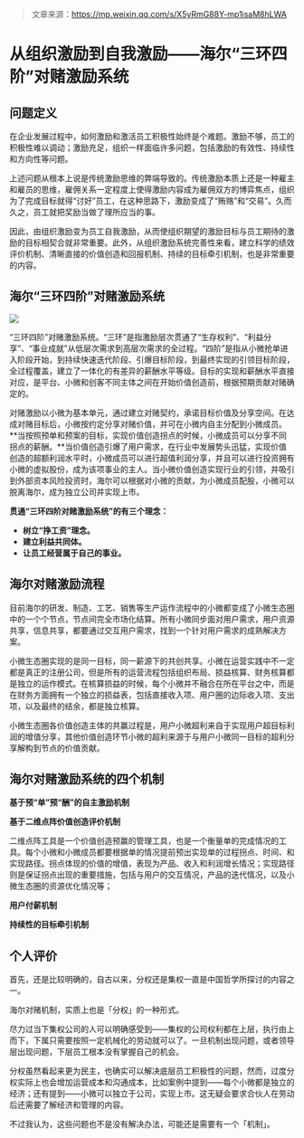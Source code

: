 > 文章来源：https://mp.weixin.qq.com/s/X5yRmG88Y-mp1isaM8hLWA

# 从组织激励到自我激励——海尔“三环四阶”对赌激励系统

## 问题定义

在企业发展过程中，如何激励和激活员工积极性始终是个难题。激励不够，员工的积极性难以调动；激励充足，组织一样面临许多问题，包括激励的有效性、持续性和方向性等问题。

上述问题从根本上说是传统激励思维的弊端导致的。传统激励本质上还是一种雇主和雇员的思维，雇佣关系一定程度上使得激励内容成为雇佣双方的博弈焦点，组织为了完成目标就得“讨好”员工，在这种思路下，激励变成了“贿赂”和“交易”。久而久之，员工就把奖励当做了理所应当的事。

因此，由组织激励变为员工自我激励，从而使组织期望的激励目标与员工期待的激励的目标相契合就非常重要。此外，从组织激励系统完善性来看，建立科学的绩效评价机制、清晰直接的价值创造和回报机制、持续的目标牵引机制，也是非常重要的内容。



## **海尔“三环四阶”对赌激励系统**

![](https://mmbiz.qpic.cn/mmbiz_png/3eHzHvM2RYCqPiagZMhas98to7GRXTKUJk29icR2gxXcXthHClvgHMiaN3RVr6KFjHktVJ1tD8yer2wN0J4z66Zqw/640?wx_fmt=png&wxfrom=5&wx_lazy=1&wx_co=1)

“三环四阶”对赌激励系统。“三环”是指激励层次贯通了“生存权利”、“利益分享”、“事业成就”从低层次需求到高层次需求的全过程。“四阶”是指从小微抢单进入阶段开始，到持续快速迭代阶段、引爆目标阶段，到最终实现的引领目标阶段，全过程覆盖，建立了一体化的有差异的薪酬水平等级。目标的实现和薪酬水平直接对应，是平台、小微和创客不同主体之间在开始价值创造前，根据预期贡献对赌确定的。

对赌激励以小微为基本单元，通过建立对赌契约，承诺目标价值及分享空间。在达成对赌目标后，小微按约定分享对赌价值，并可在小微内自主分配到小微成员。**当按照预单和预案的目标，实现价值创造拐点的时候，小微成员可以分享不同拐点的薪酬。**当价值创造引爆了用户需求，在行业中发展势头迅猛，实现价值创造的超额利润水平时，小微成员可以进行超值利润分享，并且可以进行投资拥有小微的虚拟股份，成为该项事业的主人。当小微价值创造实现行业的引领，并吸引到外部资本风险投资时，海尔可以根据对小微的贡献，为小微成员配股，小微可以脱离海尔，成为独立公司并实现上市。

**贯通“三环四阶对赌激励系统”的有三个理念：**

- **树立“挣工资”理念。**
- **建立利益共同体。**
- **让员工经营属于自己的事业。**



## **海尔对赌激励流程**

目前海尔的研发、制造、工艺、销售等生产运作流程中的小微都变成了小微生态圈中的一个个节点，节点间完全市场化结算。所有小微同步面对用户需求，用户资源共享，信息共享，都要通过交互用户需求，找到一个针对用户需求的成熟解决方案。

小微生态圈实现的是同一目标，同一薪源下的共创共享。小微在运营实践中不一定都是真正的注册公司，但是所有的运营流程包括组织布局、损益核算、财务核算都是独立的运作模式。在核算损益的时候，每个小微并不融合在所在平台之中，而是在财务方面拥有一个独立的损益表，包括直接收入项、用户圈的边际收入项、支出项，以及最终的结余，都是独立核算。

小微生态圈各价值创造主体的共赢过程是，用户小微超利来自于实现用户超目标利润的增值分享，其他价值创造环节小微的超利来源于与用户小微同一目标的超利分享解构到节点的价值贡献。



## **海尔对赌激励系统的四个机制**

**基于预“单”预“酬”的自主激励机制**

**基于二维点阵价值创造评价机制**

二维点阵工具是一个价值创造预赢的管理工具，也是一个衡量单的完成情况的工具。每个小微和小微成员都要根据单的情况提前预出实现单的过程拐点、时间、和实现路径。拐点体现的价值的增值，表现为产品、收入和利润增长情况；实现路径则是保证拐点出现的重要措施，包括与用户的交互情况，产品的迭代情况，以及小微生态圈的资源优化情况等；



**用户付薪机制**

**持续性的目标牵引机制**



## 个人评价

首先，还是比较明确的，自古以来，分权还是集权一直是中国哲学所探讨的内容之一。

海尔对赌机制，实质上也是「分权」的一种形式。

尽力过当下集权公司的人可以明确感受到——集权的公司权利都在上层，执行由上而下，下属只需要按照一定机械化的劳动就可以了。一旦机制出现问题，或者领导层出现问题，下层员工根本没有掌握自己的机会。

分权虽然看起来更为民主，也确实可以解决底层员工积极性的问题，然而，过度分权实际上也会增加运营成本和沟通成本，比如案例中提到——每个小微都是独立的经济；还有提到——小微可以独立于公司，实现上市。这无疑会要求合伙人在劳动后还需要了解经济和管理的内容。

不过我认为，这些问题也不是没有解决办法，可能还是需要有一个「机制」。